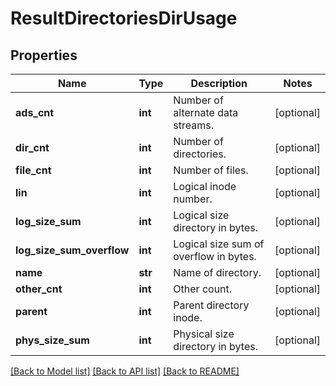 # ResultDirectoriesDirUsage

## Properties
Name | Type | Description | Notes
------------ | ------------- | ------------- | -------------
**ads_cnt** | **int** | Number of alternate data streams. | [optional] 
**dir_cnt** | **int** | Number of directories. | [optional] 
**file_cnt** | **int** | Number of files. | [optional] 
**lin** | **int** | Logical inode number. | [optional] 
**log_size_sum** | **int** | Logical size directory in bytes. | [optional] 
**log_size_sum_overflow** | **int** | Logical size sum of overflow in bytes. | [optional] 
**name** | **str** | Name of directory. | [optional] 
**other_cnt** | **int** | Other count. | [optional] 
**parent** | **int** | Parent directory inode. | [optional] 
**phys_size_sum** | **int** | Physical size directory in bytes. | [optional] 

[[Back to Model list]](../README.md#documentation-for-models) [[Back to API list]](../README.md#documentation-for-api-endpoints) [[Back to README]](../README.md)


